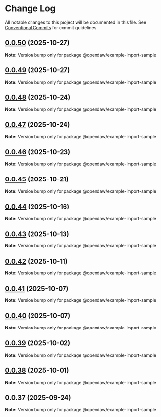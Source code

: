 # Change Log

All notable changes to this project will be documented in this file.
See [Conventional Commits](https://conventionalcommits.org) for commit guidelines.

## [0.0.50](https://github.com/andremichelle/openDAW/compare/@opendaw/example-import-sample@0.0.49...@opendaw/example-import-sample@0.0.50) (2025-10-27)

**Note:** Version bump only for package @opendaw/example-import-sample

## [0.0.49](https://github.com/andremichelle/openDAW/compare/@opendaw/example-import-sample@0.0.48...@opendaw/example-import-sample@0.0.49) (2025-10-27)

**Note:** Version bump only for package @opendaw/example-import-sample

## [0.0.48](https://github.com/andremichelle/openDAW/compare/@opendaw/example-import-sample@0.0.47...@opendaw/example-import-sample@0.0.48) (2025-10-24)

**Note:** Version bump only for package @opendaw/example-import-sample

## [0.0.47](https://github.com/andremichelle/openDAW/compare/@opendaw/example-import-sample@0.0.46...@opendaw/example-import-sample@0.0.47) (2025-10-24)

**Note:** Version bump only for package @opendaw/example-import-sample

## [0.0.46](https://github.com/andremichelle/openDAW/compare/@opendaw/example-import-sample@0.0.45...@opendaw/example-import-sample@0.0.46) (2025-10-23)

**Note:** Version bump only for package @opendaw/example-import-sample

## [0.0.45](https://github.com/andremichelle/openDAW/compare/@opendaw/example-import-sample@0.0.44...@opendaw/example-import-sample@0.0.45) (2025-10-21)

**Note:** Version bump only for package @opendaw/example-import-sample

## [0.0.44](https://github.com/andremichelle/openDAW/compare/@opendaw/example-import-sample@0.0.43...@opendaw/example-import-sample@0.0.44) (2025-10-16)

**Note:** Version bump only for package @opendaw/example-import-sample

## [0.0.43](https://github.com/andremichelle/openDAW/compare/@opendaw/example-import-sample@0.0.42...@opendaw/example-import-sample@0.0.43) (2025-10-13)

**Note:** Version bump only for package @opendaw/example-import-sample

## [0.0.42](https://github.com/andremichelle/openDAW/compare/@opendaw/example-import-sample@0.0.41...@opendaw/example-import-sample@0.0.42) (2025-10-11)

**Note:** Version bump only for package @opendaw/example-import-sample

## [0.0.41](https://github.com/andremichelle/openDAW/compare/@opendaw/example-import-sample@0.0.40...@opendaw/example-import-sample@0.0.41) (2025-10-07)

**Note:** Version bump only for package @opendaw/example-import-sample

## [0.0.40](https://github.com/andremichelle/openDAW/compare/@opendaw/example-import-sample@0.0.39...@opendaw/example-import-sample@0.0.40) (2025-10-07)

**Note:** Version bump only for package @opendaw/example-import-sample

## [0.0.39](https://github.com/andremichelle/openDAW/compare/@opendaw/example-import-sample@0.0.38...@opendaw/example-import-sample@0.0.39) (2025-10-02)

**Note:** Version bump only for package @opendaw/example-import-sample

## [0.0.38](https://github.com/andremichelle/openDAW/compare/@opendaw/example-import-sample@0.0.37...@opendaw/example-import-sample@0.0.38) (2025-10-01)

**Note:** Version bump only for package @opendaw/example-import-sample

## 0.0.37 (2025-09-24)

**Note:** Version bump only for package @opendaw/example-import-sample
